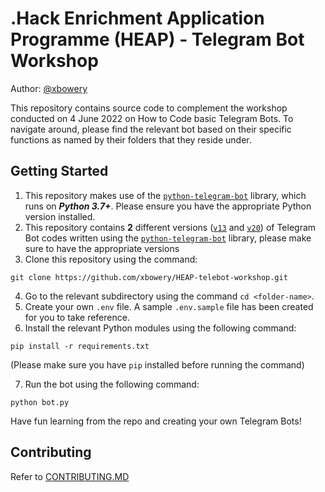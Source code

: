# .Hack Enrichment Application Programme (HEAP) - Telegram Bot Workshop 

Author: [@xbowery](https://github.com/xbowery/)

This repository contains source code to complement the workshop conducted on 4 June 2022 on How to Code basic Telegram Bots. To navigate around, please find the relevant bot based on their specific functions as named by their folders that they reside under.

## Getting Started
1. This repository makes use of the [`python-telegram-bot`](https://github.com/python-telegram-bot/python-telegram-bot/) library, which runs on **_Python 3.7+_**. Please ensure you have the appropriate Python version installed.
2. This repository contains **2** different versions ([`v13`](https://github.com/xbowery/HEAP-telebot-workshop/tree/main/v13) and [`v20`](https://github.com/xbowery/HEAP-telebot-workshop/tree/main/v20)) of Telegram Bot codes written using the [`python-telegram-bot`](https://github.com/python-telegram-bot/python-telegram-bot/) library, please make sure to have the appropriate versions
3. Clone this repository using the command: 

```git clone https://github.com/xbowery/HEAP-telebot-workshop.git```

4. Go to the relevant subdirectory using the command `cd <folder-name>`.
5. Create your own `.env` file. A sample `.env.sample` file has been created for you to take reference.
6. Install the relevant Python modules using the following command: 

```pip install -r requirements.txt```

(Please make sure you have `pip` installed before running the command)

7. Run the bot using the following command:

```python bot.py```

Have fun learning from the repo and creating your own Telegram Bots!

## Contributing
Refer to [CONTRIBUTING.MD](https://github.com/xbowery/HEAP-telebot-workshop/blob/main/.github/CONTRIBUTING.md)
